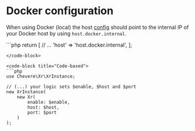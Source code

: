 # Docker configuration

When using Docker (local) the host [config](README.md) should point to the internal IP of your Docker host by using `host.docker.internal`.

<code-group>
<code-block title="File-based">
```php
<?php

return [
    // ...
    'host' => 'host.docker.internal',
];
```
</code-block>

<code-block title="Code-based">
```php
use Chevere\Xr\XrInstance;

// (...) your logic sets $enable, $host and $port
new XrInstance(
    new Xr(
        enable: $enable,
        host: $host,
        port: $port
    )
);
```
</code-block>
</code-group>
